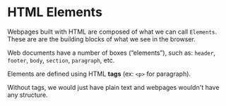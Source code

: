 # HTML Elements

Webpages built with HTML are composed of what we can call `Elements`. These are are the building blocks of what we see in the browser.

Web documents have a number of boxes (“elements”), such as:         `header`, `footer`, `body`, `section`, `paragraph`, etc.

Elements are defined using HTML __tags__ (ex: `<p>` for paragraph).

Without tags, we would just have plain text and webpages wouldn't have any structure.